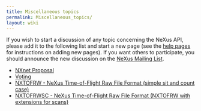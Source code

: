 ```yaml
---
title: Miscellaneous topics
permalink: Miscellaneous_topics/
layout: wiki
---
```


If you wish to start a discussion of any topic concerning the NeXus API,
please add it to the following list and start a new page (see the [help
pages](Help:Contents "wikilink") for instructions on adding new pages).
If you want others to participate, you should announce the new
discussion on the [NeXus Mailing
List](http://www.neutron.anl.gov/mailman/listinfo/nexus).

-   [NXnet Proposal](NXnet_Proposal "wikilink")
-   [Voting](Voting "wikilink")
-   [ NXTOFRW - NeXus Time-of-Flight Raw File Format (simple sit and
    count case)](TOFRaw "wikilink")
-   [ NXTOFRWSC - NeXus Time-of-Flight Raw File Format (NXTOFRW with
    extensions for scans)](TOFRawScan "wikilink")

